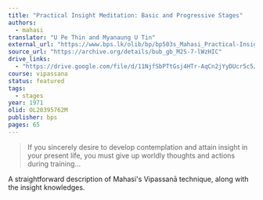 ```yaml
---
title: "Practical Insight Meditation: Basic and Progressive Stages"
authors:
  - mahasi
translator: "U Pe Thin and Myanaung U Tin"
external_url: "https://www.bps.lk/olib/bp/bp503s_Mahasi_Practical-Insight-Meditation.pdf"
source_url: "https://archive.org/details/bub_gb_M2S-7-lWzHIC"
drive_links:
  - "https://drive.google.com/file/d/11NjfSbPTtGsj4HTr-AqCn2jYyDUcr5c5/view?usp=drivesdk"
course: vipassana
status: featured
tags:
  - stages
year: 1971
olid: OL20395762M
publisher: bps
pages: 65
---
```


> If you sincerely desire to develop contemplation and attain insight in your present life, you must give up worldly thoughts and actions during training...

A straightforward description of Mahasi's Vipassanā technique, along with the insight knowledges.
